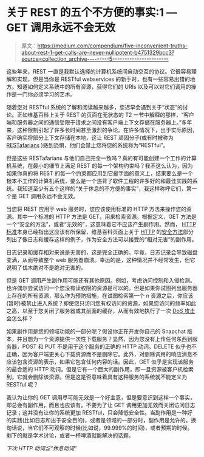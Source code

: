 # 关于 REST 的五个不方便的事实:1 — GET 调用永远不会无效

> 原文：<https://medium.com/compendium/five-inconvenient-truths-about-rest-1-get-calls-are-never-nullipotent-b4751329bcc3?source=collection_archive---------5----------------------->

这些年来，REST 一直是我默认选择的计算机系统间自动交互的协议。它很容易理解和实现，但是当你是 RESTful webservices 的新手时，也有一些容易出错的地方。知道如何定义系统中的所有资源，获得它们的 URIs 以及可以对它们调用的操作是一门你必须学习的艺术。

随着您对 RESTful 系统的了解和阅读越来越多，您迟早会遇到关于“状态”的讨论。正如维基百科上关于 REST 的页面在无状态的 T2 一节中解释的那样，“客户端和服务器之间的通信受限于请求之间没有客户端上下文存储在服务器上。”多年来，这种限制引起了许多长时间甚至激烈的争论。在许多情况下，出于实际原因，客户确实将部分上下文存储在本地，这让 REST 顽固分子(或有时被称为 [RESTafarians](http://mikeschinkel.com/blog/whatisarestafarian/) )感到恐惧，他们会禁止您将您的系统称为“RESTful”。

但是这些 RESTafarians 与他们自己完全一致吗？真的有可能创建一个工作的计算机系统，在最小的细节上满足 REST 的每一个架构约束吗？我不这么认为，因为如果你真的将 REST 的每一个约束都应用到它最字面的意义上，结果要么是一个根本不工作的计算机系统，要么是一个违背了软件工程的许多好的和最佳实践的系统。我知道至少有五个这样的“关于休息的不方便的事实”，我这样称呼它们，第一个是 GET 调用永远不会无效。

当您将 REST 应用于 web 服务时，您应该使用标准的 HTTP 方法来操作您的资源。其中一个标准的 HTTP 方法是 GET，用来检索资源。根据定义，GET 方法是一个“安全的方法”，或者“无效的”，这意味着它不应该产生副作用。然而， [HTTP 标准](https://tools.ietf.org/html/rfc2616)本身已经指出这应该有所保留，维基百科页面上关于 [HTTP](https://en.wikipedia.org/wiki/Hypertext_Transfer_Protocol) 的[安全方法](https://en.wikipedia.org/wiki/Hypertext_Transfer_Protocol#Safe_methods)部分列出了像日志和缓存这样的例子，作为安全方法可以接受的“相对无害”的副作用。

日志记录和缓存相对来说是无害的，这是完全正确的。毕竟，日志记录会导致磁盘变满，从而导致整个 web 服务器崩溃。幸运的是，这种情况并不经常发生，但它说明了伐木绝对不是绝对无害的。

但是 GET 调用产生副作用可能还有其他原因。例如，考虑访问控制和入侵检测。也许偶尔尝试访问一个您没有读权限的资源是可以的。但是如果你试图列出服务器上存在的所有资源，那么作为预防措施，在试图检索第一个 *n* 资源之后，你应该(暂时)被禁止进入系统？即使您只访问您有权访问的资源，如果您访问的频率如此之高，以至于您关闭了服务器或其前面的缓存，从而有效地执行了一次 [DoS 攻击](https://en.wikipedia.org/wiki/Denial-of-service_attack)会怎么样？

如果副作用是您的领域功能的一部分呢？假设你正在开发你自己的 Snapchat 版本，并且想为一个资源提供一次性下载服务？显然，因为您没有上传任何东西到服务器，POST 和 PUT 不是用于这个服务的正确的 HTTP 动词。DELETE 似乎也不正确，因为客户端更关心下载资源而不是删除它。此外，对删除调用的响应消息不应该包含资源的表示，如果它包含任何内容的话。因此，GET 似乎是实现该服务的最合适的 HTTP 动词，但是它有一个巨大的副作用，即一旦资源被客户机检索到，它就会删除该资源。但是这是否意味着具有这种服务的系统就不能定义为 RESTful 呢？

我认为让你的 GET 调用尽可能无效是一个好主意，但是要意识到这样一个事实，即总会有副作用，而且也应该有。不要为了让 GET 调用更加无效而关闭访问日志记录；这并没有让你的系统更加 RESTful，只会降低安全性。当副作用是一种好的实践(比如日志和出于安全目的)，或者是领域的一部分时，副作用是允许的。换句话说，当它们不可观察的时候(比如说，99.999%的时间)，或者预期的时候。剩下的就是学术讨论，或者一杯啤酒就能解决的话题。

*下次:HTTP 动词≦“休息动词”*
